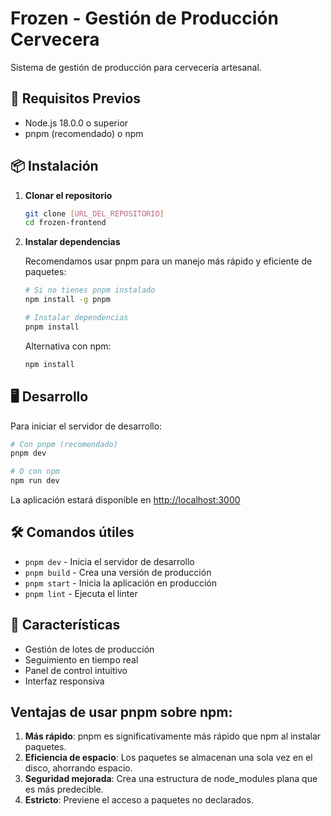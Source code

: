 # Frozen - Gestión de Producción Cervecera

Sistema de gestión de producción para cervecería artesanal.

## 🚀 Requisitos Previos

- Node.js 18.0.0 o superior
- pnpm (recomendado) o npm

## 📦 Instalación

1. **Clonar el repositorio**
   ```bash
   git clone [URL_DEL_REPOSITORIO]
   cd frozen-frontend
   ```

2. **Instalar dependencias**

   Recomendamos usar pnpm para un manejo más rápido y eficiente de paquetes:
   ```bash
   # Si no tienes pnpm instalado
   npm install -g pnpm

   # Instalar dependencias
   pnpm install
   ```

   Alternativa con npm:
   ```bash
   npm install
   ```

## 🖥️ Desarrollo

Para iniciar el servidor de desarrollo:

```bash
# Con pnpm (recomendado)
pnpm dev

# O con npm
npm run dev
```

La aplicación estará disponible en [http://localhost:3000](http://localhost:3000)

## 🛠️ Comandos útiles

- `pnpm dev` - Inicia el servidor de desarrollo
- `pnpm build` - Crea una versión de producción
- `pnpm start` - Inicia la aplicación en producción
- `pnpm lint` - Ejecuta el linter

## 🌟 Características

- Gestión de lotes de producción
- Seguimiento en tiempo real
- Panel de control intuitivo
- Interfaz responsiva

## Ventajas de usar pnpm sobre npm:

1. **Más rápido**: pnpm es significativamente más rápido que npm al instalar paquetes.
2. **Eficiencia de espacio**: Los paquetes se almacenan una sola vez en el disco, ahorrando espacio.
3. **Seguridad mejorada**: Crea una estructura de node_modules plana que es más predecible.
4. **Estricto**: Previene el acceso a paquetes no declarados.
